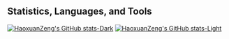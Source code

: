 ## Statistics, Languages, and Tools

[![HaoxuanZeng's GitHub stats-Dark](https://github-readme-stats.vercel.app/api?username=HaoxuanZeng&show_icons=true&theme=dark#gh-dark-mode-only)](https://github.com/anuraghazra/github-readme-stats#gh-dark-mode-only)
[![HaoxuanZeng's GitHub stats-Light](https://github-readme-stats.vercel.app/api?username=HaoxuanZeng&show_icons=true&theme=default#gh-light-mode-only)](https://github.com/anuraghazra/github-readme-stats#gh-light-mode-only)
